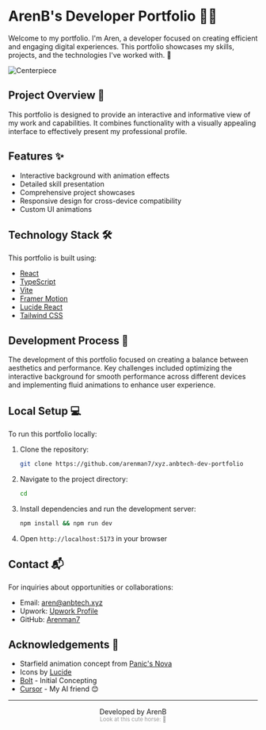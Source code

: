 # ArenB's Developer Portfolio 👨‍💻

Welcome to my portfolio. I'm Aren, a developer focused on creating efficient and engaging digital experiences. This portfolio showcases my skills, projects, and the technologies I've worked with. 🚀

![Centerpiece](https://i.giphy.com/media/v1.Y2lkPTc5MGI3NjExb3h1NmxjczRyb2IycTU4eng1NHV1M3RweHd5M2xia2t4dzE0a2J5YyZlcD12MV9pbnRlcm5hbF9naWZfYnlfaWQmY3Q9Zw/2Te2fOrHDINrKY7i51/giphy.gif)

## Project Overview 🌟

This portfolio is designed to provide an interactive and informative view of my work and capabilities. It combines functionality with a visually appealing interface to effectively present my professional profile.

## Features ✨

- Interactive background with animation effects
- Detailed skill presentation
- Comprehensive project showcases
- Responsive design for cross-device compatibility
- Custom UI animations

## Technology Stack 🛠️

This portfolio is built using:

- [React](https://reactjs.org/)
- [TypeScript](https://www.typescriptlang.org/)
- [Vite](https://vitejs.dev/)
- [Framer Motion](https://www.framer.com/motion/)
- [Lucide React](https://lucide.dev/)
- [Tailwind CSS](https://tailwindcss.com/)

## Development Process 🔧

The development of this portfolio focused on creating a balance between aesthetics and performance. Key challenges included optimizing the interactive background for smooth performance across different devices and implementing fluid animations to enhance user experience.

## Local Setup 💻

To run this portfolio locally:

1. Clone the repository:

   ```bash
   git clone https://github.com/arenman7/xyz.anbtech-dev-portfolio
   ```

2. Navigate to the project directory:

   ```bash
   cd
   ```

3. Install dependencies and run the development server:

   ```bash
   npm install && npm run dev
   ```

4. Open `http://localhost:5173` in your browser

## Contact 📬

For inquiries about opportunities or collaborations:

- Email: [aren@anbtech.xyz](mailto:aren@anbtech.xyz)
- Upwork: [Upwork Profile](https://www.upwork.com/freelancers/~0161e65ab6b6be86c7?mp_source=share)
- GitHub: [Arenman7](https://github.com/arenman7)

## Acknowledgements 🙏

- Starfield animation concept from [Panic's Nova](https://nova.app/)
- Icons by [Lucide](https://lucide.dev/)
- [Bolt](https://bolt.new/) - Initial Concepting
- [Cursor](https://cursor.com/) - My AI friend 😊

---

<p align="center">
  Developed by ArenB<br>
  <span style="font-size: 0.8em; color: #999999;">Look at this cute horse: 🐴</span>
</p>
